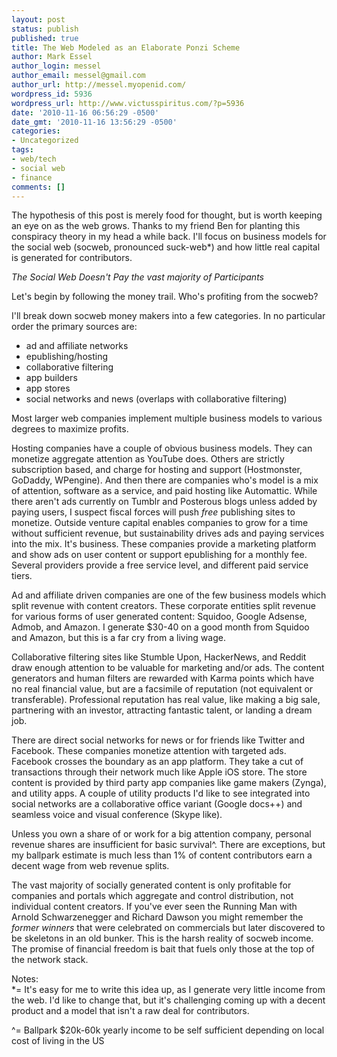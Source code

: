 ```yaml
---
layout: post
status: publish
published: true
title: The Web Modeled as an Elaborate Ponzi Scheme
author: Mark Essel
author_login: messel
author_email: messel@gmail.com
author_url: http://messel.myopenid.com/
wordpress_id: 5936
wordpress_url: http://www.victusspiritus.com/?p=5936
date: '2010-11-16 06:56:29 -0500'
date_gmt: '2010-11-16 13:56:29 -0500'
categories:
- Uncategorized
tags:
- web/tech
- social web
- finance
comments: []
---
```

<p>The hypothesis of this post is merely food for thought, but is worth keeping an eye on as the web grows. Thanks to my friend Ben for planting this conspiracy theory in my head a while back. I'll focus on business models for the social web (socweb, pronounced suck-web*) and how little real capital is generated for contributors.</p>
<p><em>The Social Web Doesn't Pay the vast majority of Participants</em></p>
<p>Let's begin by following the money trail. Who's profiting from the socweb?</p>
<p>I'll break down socweb money makers into a few categories. In no particular order the primary sources are:</p>
<ul>
<li>ad and affiliate networks</li>
<li>epublishing/hosting</li>
<li>collaborative filtering</li>
<li>app builders</li>
<li>app stores</li>
<li>social networks and news (overlaps with collaborative filtering)</li>
</ul>
<p>Most larger web companies implement multiple business models to various degrees to maximize profits.</p>
<p>Hosting companies have a couple of obvious business models. They can monetize aggregate attention as YouTube does. Others are strictly subscription based, and charge for hosting and support (Hostmonster, GoDaddy, WPengine). And then there are companies who's model is a mix of attention, software as a service, and paid hosting like Automattic. While there aren't ads currently on Tumblr and Posterous blogs unless added by paying users, I suspect fiscal forces will push <em>free</em> publishing sites to monetize. Outside venture capital enables companies to grow for a time without sufficient revenue, but sustainability drives ads and paying services into the mix. It's business. These companies provide a marketing platform and show ads on user content or support epublishing for a monthly fee. Several providers provide a free service level, and different paid service tiers.</p>
<p>Ad and affiliate driven companies are one of the few business models which split revenue with content creators. These corporate entities split revenue for various forms of user generated content: Squidoo, Google Adsense, Admob, and Amazon. I generate $30-40 on a good month from Squidoo and Amazon, but this is a far cry from a living wage.</p>
<p>Collaborative filtering sites like Stumble Upon, HackerNews, and Reddit draw enough attention to be valuable for marketing and/or ads. The content generators and human filters are rewarded with Karma points which have no real financial value, but are a facsimile of reputation (not equivalent or transferable). Professional reputation has real value, like making a big sale, partnering with an investor, attracting fantastic talent, or landing a dream job.</p>
<p>There are direct social networks for news or for friends like Twitter and Facebook. These companies monetize attention with targeted ads. Facebook crosses the boundary as an app platform. They take a cut of transactions through their network much like Apple iOS store. The store content is provided by third party app companies like game makers (Zynga), and utility apps. A couple of utility products I'd like to see integrated into social networks are a collaborative office variant (Google docs++) and seamless voice and visual conference (Skype like).</p>
<p>Unless you own a share of or work for a big attention company, personal revenue shares are insufficient for basic survival^. There are exceptions, but my ballpark estimate is much less than 1% of content contributors earn a decent wage from web revenue splits.</p>
<p>The vast majority of socially generated content is only profitable for companies and portals which aggregate and control distribution, not individual content creators. If you've ever seen the Running Man with Arnold Schwarzenegger and Richard Dawson you might remember the <em>former winners</em> that were celebrated on commercials but later discovered to be skeletons in an old bunker. This is the harsh reality of socweb income. The promise of financial freedom is bait that fuels only those at the top of the network stack.</p>
<p>Notes:<br />
*= It's easy for me to write this idea up, as I generate very little income from the web. I'd like to change that, but it's challenging coming up with a decent product and a model that isn't a raw deal for contributors.</p>
<p>^=  Ballpark $20k-60k yearly income to be self sufficient depending on local cost of living in the US</p>
